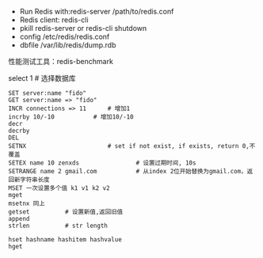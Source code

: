 * Run Redis with:redis-server /path/to/redis.conf
* Redis client: redis-cli
* pkill redis-server or redis-cli shutdown
* config /etc/redis/redis.conf
* dbfile /var/lib/redis/dump.rdb

性能测试工具：redis-benchmark

select 1 			# 选择数据库


	SET server:name "fido"
	GET server:name => "fido"
	INCR connections => 11		# 增加1
	incrby 10/-10 			# 增加10/-10
	decr
	decrby
	DEL
	SETNX						# set if not exist, if exists, return 0,不覆盖
	SETEX name 10 zenxds 				# 设置过期时间, 10s
	SETRANGE name 2 gmail.com 			# 从index 2位开始替换为gmail.com，返回新字符串长度
	MSET 一次设置多个值 k1 v1 k2 v2
	mget
	msetnx 同上
	getset 			# 设置新值,返回旧值
	append
	strlen			# str length

	hset hashname hashitem hashvalue
	hget 